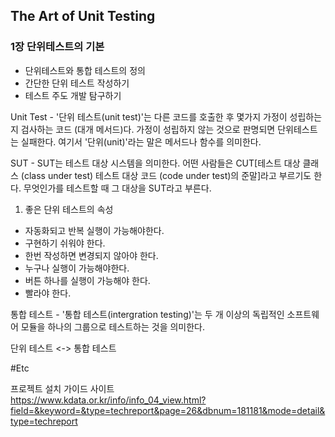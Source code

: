 ## The Art of Unit Testing

### 1장 단위테스트의 기본

- 단위테스트와 통합 테스트의 정의
- 간단한 단위 테스트 작성하기
- 테스트 주도 개발 탐구하기

Unit Test - '단위 테스트(unit test)'는 다른 코드를 호출한 후 몇가지 가정이 성립하는지 검사하는 코드 (대개 메서드)다. 가정이 성립하지 않는 것으로 판명되면 단위테스트는 실패한다. 여기서 '단위(unit)'라는 말은 메서드나 함수를 의미한다.

SUT - SUT는 테스트 대상 시스템을 의미한다. 어떤 사람들은 CUT[테스트 대상 클래스 (class under test) 테스트 대상 코드 (code under test)의 준말]라고 부르기도 한다. 무엇인가를 테스트할 때 그 대상을 SUT라고 부른다.

1. 좋은 단위 테스트의 속성

- 자동화되고 반복 실행이 가능해야한다.
- 구현하기 쉬워야 한다.
- 한번 작성하면 변경되지 않아야 한다.
- 누구나 실행이 가능해야한다.
- 버튼 하나를 실행이 가능해야 한다.
- 빨라야 한다.

통합 테스트 - '통합 테스트(intergration testing)'는 두 개 이상의 독립적인 소프트웨어 모듈을 하나의 그룹으로 테스트하는 것을 의미한다.

단위 테스트 <-> 통합 테스트


#Etc

프로젝트 설치 가이드 사이트  
https://www.kdata.or.kr/info/info_04_view.html?field=&keyword=&type=techreport&page=26&dbnum=181181&mode=detail&type=techreport
